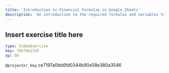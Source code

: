 ```yaml
---
title: 'Introduction to Financial Formulas in Google Sheets'
description: 'An introduction to the required formulas and variables to create a loan amortization table.'
---
```


## Insert exercise title here

```yaml
type: VideoExercise
key: 70bf8e2335
xp: 50
```

`@projector_key`
ce7197a0bb6fd0344b90e58e380a3546
